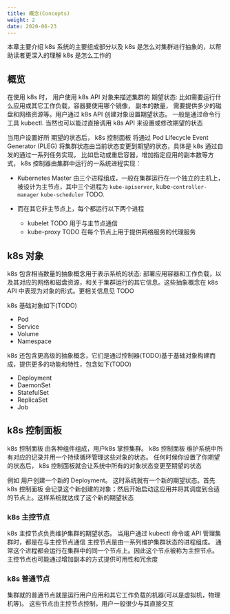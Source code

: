 ```yaml
---
title: 概念(Concepts)
weight: 2
date: 2020-06-23
---
```


本章主要介绍 k8s 系统的主要组成部分以及 k8s 是怎么对集群进行抽象的，以帮助读者更深入的理解 k8s 是怎么工作的

## 概览

在使用 k8s 时， 用户使用 k8s API 对象来描述集群的 期望状态: 比如需要运行什么应用或其它工作负载，容器要使用哪个镜像， 副本的数量， 需要提供多少的磁盘和网络资源等。用户通过 k8s API 创建对象设置期望状态。 一般是通过命令行工具 kubectl. 当然也可以能过直接调用 k8s API 来设置或修改期望的状态

当用户设置好所 期望的状态后， k8s 控制面板 将通过 Pod Lifecycle Event Generator (PLEG) 将集群状态由当前状态变更到期望的状态，具体是 k8s 通过自发的通过一系列任务实现， 比如启动或重启容器，增加指定应用的副本数等方式， k8s 控制器由集群中运行的一系统进程实现：
- Kubernetes Master 由三个进程组成，一般在集群运行在一个独立的主机上，被设计为主节点，其中三个进程为 `kube-apiserver`, kube-`controller-manager` `kube-scheduler` TODO.

- 而在其它非主节点上，每个都运行以下两个进程

  - kubelet TODO 用于与主节点通信
  - kube-proxy TODO 在每个节点上用于提供网络服务的代理服务


## k8s 对象

k8s 包含相当数量的抽象概念用于表示系统的状态: 部署应用容器和工作负载，以及其对应的网络和磁盘资源，和关于集群运行的其它信息。这些抽象概念在 k8s API 中表现为对象的形式。更相关信息见 TODO

k8s 基础对象如下(TODO)

- Pod
- Service
- Volume
- Namespace

k8s 还包含更高级的抽象概念，它们是通过控制器(TODO)基于基础对象构建而成，提供更多的功能和特性，包含如下(TODO)

- Deployment
- DaemonSet
- StatefulSet
- ReplicaSet
- Job

## k8s 控制面板

k8s 控制面板 由各种组件组成，用户k8s 掌控集群。
k8s 控制面板 维护系统中所有对应的记录并用一个持续循环管理这些对象的状态。 任何时候你设置了你期望的状态后， k8s 控制面板就会让系统中所有的对象状态变更至期望的状态

例如 用户创建一个新的 Deployment。 这时系统就有一个新的期望状态。首先 k8s 控制面板 会记录这个新创建的对象；然后开始启动这应用并将其调度到合适的节点上。这样系统就达成了这个新的期望状态

### k8s 主控节点

k8s 主控节点负责维护集群的期望状态。 当用户通过 kubectl 命令或 API 管理集群时，都是在与主控节点通信
主控节点是由一系列维护集群状态的进程组成。 通常这个进程都会运行在集群中的同一个节点上。因此这个节点被称为主控节点。 主控节点也可能通过增加副本的方式提供可用性和冗余度

### k8s 普通节点

集群就的普通节点就是运行用户应用和其它工作负载的机器(可以是虚拟机，物理机等)。 这些节点由主控节点控制，用户一般很少与其直接交互
